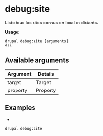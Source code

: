 # debug:site
Liste tous les sites connus en local et distants.

**Usage:**
```
drupal debug:site [arguments]
dsi
```

## Available arguments
Argument | Details
---------|-------------
target | Target
property | Property

## Examples
* 
```
drupal debug:site
```
